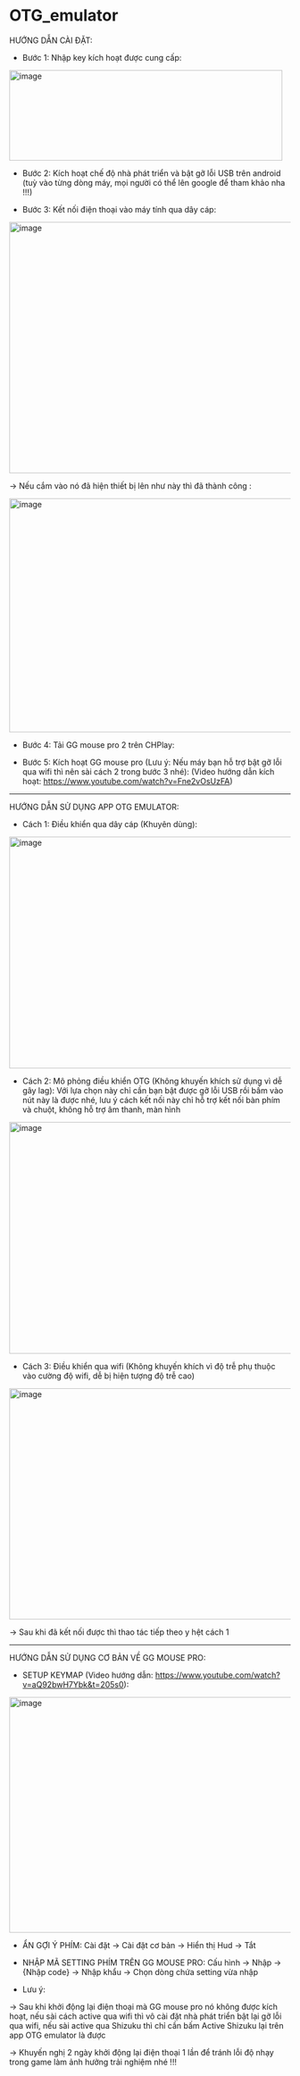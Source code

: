 # OTG_emulator

HƯỚNG DẪN CÀI ĐẶT:

- Bước 1: Nhập key kích hoạt được cung cấp:

<img width="489" height="162" alt="image" src="https://github.com/user-attachments/assets/76cf22fa-47ef-408e-8813-cc36d0cb59d4" />

- Bước 2: Kích hoạt chế độ nhà phát triển và bật gỡ lỗi USB trên android (tuỳ vào từng dòng máy, mọi người có thể lên google để tham khảo nha !!!)

- Bước 3: Kết nối điện thoại vào máy tính qua dây cáp:

<img width="550" height="450" alt="image" src="https://github.com/user-attachments/assets/084f0437-d063-4340-b7f0-20cfc9279a3b" />

-> Nếu cắm vào nó đã hiện thiết bị lên như này thì đã thành công :

<img width="647" height="419" alt="image" src="https://github.com/user-attachments/assets/db3155d4-7eab-4b10-9ab9-c031a49e74f5" />

- Bước 4: Tải GG mouse pro 2 trên CHPlay:

- Bước 5: Kích hoạt GG mouse pro (Lưu ý: Nếu máy bạn hỗ trợ bật gỡ lỗi qua wifi thì nên sài cách 2 trong bước 3 nhé): (Video hướng dẫn kích hoạt: https://www.youtube.com/watch?v=Fne2vOsUzFA)

--------------------------------------------------------------------------------------------------------------------------------------------

HƯỚNG DẪN SỬ DỤNG APP OTG EMULATOR:

- Cách 1: Điều khiển qua dây cáp (Khuyên dùng):

<img width="646" height="415" alt="image" src="https://github.com/user-attachments/assets/bd2005fd-de9c-439b-9633-b2b3898ae264" />

- Cách 2: Mô phỏng điều khiển OTG (Không khuyến khích sử dụng vì dễ gây lag): Với lựa chọn này chỉ cần bạn bật được gỡ lỗi USB rồi bấm vào nút này là được nhé, lưu ý cách kết nối này chỉ hỗ trợ kết nối bàn phím và chuột, không hỗ trợ âm thanh, màn hình

<img width="646" height="415" alt="image" src="https://github.com/user-attachments/assets/19ca722e-70ee-47ed-b62b-e8dd01517918" />

- Cách 3: Điều khiển qua wifi (Không khuyến khích vì độ trễ phụ thuộc vào cường độ wifi, dễ bị hiện tượng độ trễ cao)

<img width="1064" height="414" alt="image" src="https://github.com/user-attachments/assets/b067c6f7-fd98-4a5f-8ef1-a3d0e5b29d98" />

-> Sau khi đã kết nối được thì thao tác tiếp theo y hệt cách 1

--------------------------------------------------------------------------------------------------------------------------------------------

HƯỚNG DẪN SỬ DỤNG CƠ BẢN VỀ GG MOUSE PRO:

- SETUP KEYMAP (Video hướng dẫn: https://www.youtube.com/watch?v=aQ92bwH7Ybk&t=205s0):

<img width="940" height="422" alt="image" src="https://github.com/user-attachments/assets/a919dd89-d677-4b33-a614-c2173041ac0c" />

- ẨN GỢI Ý PHÍM: Cài đặt -> Cài đặt cơ bản -> Hiển thị Hud -> Tắt

- NHẬP MÃ SETTING PHÍM TRÊN GG MOUSE PRO: Cấu hình -> Nhập -> {Nhập code} -> Nhập khẩu -> Chọn dòng chứa setting vừa nhập

- Lưu ý:

-> Sau khi khởi động lại điện thoại mà GG mouse pro nó không được kích hoạt, nếu sài cách active qua wifi thì vô cài đặt nhà phát triển bật lại gỡ lỗi qua wifi, nếu sài active qua Shizuku thì chỉ cần bấm Active Shizuku lại trên app OTG emulator là được
  
-> Khuyến nghị 2 ngày khởi động lại điện thoại 1 lần để tránh lỗi độ nhạy trong game làm ảnh hưởng trải nghiệm nhé !!!
